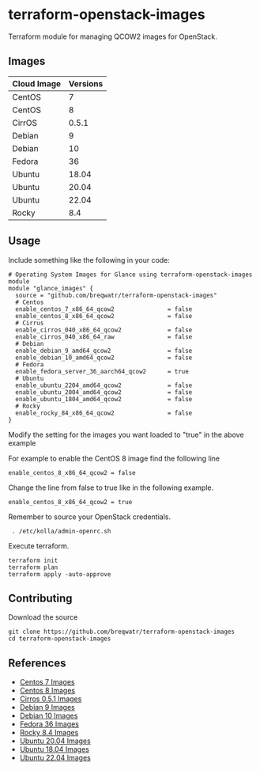 # terraform-openstack-images

Terraform module for managing QCOW2 images for OpenStack.


## Images

| Cloud Image | Versions |
| ------------------- | --- |
| CentOS | 7 |
| CentOS | 8 |
| CirrOS | 0.5.1 |
| Debian | 9 |
| Debian | 10 |
| Fedora | 36 |
| Ubuntu | 18.04 |
| Ubuntu | 20.04 |
| Ubuntu | 22.04 |
| Rocky | 8.4 |

## Usage

Include something like the following in your code:

```
# Operating System Images for Glance using terraform-openstack-images module
module "glance_images" {
  source = "github.com/breqwatr/terraform-openstack-images"
  # Centos
  enable_centos_7_x86_64_qcow2               = false
  enable_centos_8_x86_64_qcow2               = false
  # Cirrus
  enable_cirros_040_x86_64_qcow2             = false
  enable_cirros_040_x86_64_raw               = false
  # Debian
  enable_debian_9_amd64_qcow2                = false
  enable_debian_10_amd64_qcow2               = false
  # Fedora
  enable_fedora_server_36_aarch64_qcow2      = true
  # Ubuntu
  enable_ubuntu_2204_amd64_qcow2             = false
  enable_ubuntu_2004_amd64_qcow2             = false
  enable_ubuntu_1804_amd64_qcow2             = false
  # Rocky
  enable_rocky_84_x86_64_qcow2               = false
}
```
Modify the setting for the images you want loaded to "true" in the above example

For example to enable the CentOS 8 image find the following line

```
enable_centos_8_x86_64_qcow2 = false
```

Change the line from false to true like in the following example.

```
enable_centos_8_x86_64_qcow2 = true
```


Remember to source your OpenStack credentials.

```
 . /etc/kolla/admin-openrc.sh
```

Execute terraform.

```
terraform init
terraform plan
terraform apply -auto-approve
```

## Contributing

Download the source
```
git clone https://github.com/breqwatr/terraform-openstack-images
cd terraform-openstack-images
```

## References

* [Centos 7 Images](https://cloud.centos.org/centos/7/images/CentOS-7-x86_64-GenericCloud-2003.qcow2)
* [Centos 8 Images](http://cloud.centos.org/centos/8/x86_64/images/CentOS-8-GenericCloud-8.4.2105-20210603.0.x86_64.qcow2)
* [Cirros 0.5.1 Images](https://download.cirros-cloud.net/0.5.1/cirros-0.5.1-x86_64-disk.img)
* [Debian 9 Images](https://cdimage.debian.org/cdimage/openstack/current-9/debian-9-openstack-amd64.qcow2)
* [Debian 10 Images](https://cdimage.debian.org/cdimage/openstack/current-10/debian-10-openstack-amd64.qcow2")
* [Fedora 36 Images](https://download-ib01.fedoraproject.org/pub/fedora/linux/releases/36/Cloud/x86_64/images/Fedora-Cloud-Base-36-1.5.x86_64.qcow2)
* [Rocky 8.4 Images](https://define-technology.com/rocky/rocky-8.4-cloudimage-final.qcow2)
* [Ubuntu 20.04 Images](https://cloud-images.ubuntu.com/daily/server/focal/current/focal-server-cloudimg-amd64.img)
* [Ubuntu 18.04 Images](https://cloud-images.ubuntu.com/daily/server/xenial/current/xenial-server-cloudimg-amd64-disk1.img)
* [Ubuntu 22.04 Images](https://cloud-images.ubuntu.com/daily/server/jammy/current/jammy-server-cloudimg-amd64.img)


